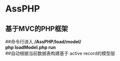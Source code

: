 # AssPHP
基于MVC的PHP框架
---------------------------------------------
##命令行进入 **/AssPHP/load/model/**  
**php loadModel.php run**  
##自动根据当前数据表构建基于 active record的模型层  